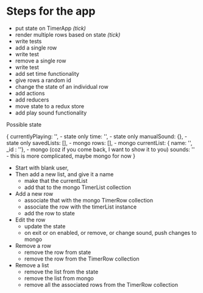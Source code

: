 # Steps for the app

- put state on TimerApp *(tick)*
- render multiple rows based on state *(tick)*
- write tests
- add a single row
- write test
- remove a single row
- write test
- add set time functionality
- give rows a random id
- change the state of an individual row
- add actions
- add reducers
- move state to a redux store
- add play sound functionality


Possible state

{
  currentlyPlaying: '', - state only
  time: '', - state only
  manualSound: {}, - state only
  savedLists: [], - mongo
  rows: [], - mongo
  currentList: { name: '', \_id : ''}, - mongo (coz if you come back, I want to show it to you)
  sounds: '' - this is more complicated, maybe mongo for now
}


- Start with blank user,
- Then add a new list, and give it a name
  - make that the currentList
  - add that to the mongo TimerList collection
- Add a new row
  - associate that with the mongo TimerRow collection
  - associate the row with the timerList instance
  - add the row to state
- Edit the row
  - update the state
  - on exit or on enabled, or remove, or change sound, push changes to mongo
- Remove a row
  - remove the row from state
  - remove the row from the TimerRow collection
- Remove a list
  - remove the list from the state
  - remove the list from mongo
  - remove all the associated rows from the TimerRow collection

